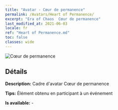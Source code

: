 ```yaml
---
title: "Avatar - Cœur de permanence"
permalink: /Avatars/Heart of Permanence/
excerpt: "Era of Chaos  Cœur de permanence"
last_modified_at: 2021-06-03
locale: fr
ref: "Heart of Permanence.md"
toc: false
classes: wide
---
```

 ![Cœur de permanence](/images/a/avatarFrame_54.png)

## Détails

 **Description:** Cadre d'avatar Cœur de permanence 

 **Tips:** Élément obtenu en participant à un événement 

 **Is available:**  - 

